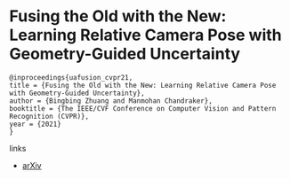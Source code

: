 # Fusing the Old with the New: Learning Relative Camera Pose with Geometry-Guided Uncertainty

```
@inproceedings{uafusion_cvpr21,
title = {Fusing the Old with the New: Learning Relative Camera Pose with Geometry-Guided Uncertainty},
author = {Bingbing Zhuang and Manmohan Chandraker},
booktitle = {The IEEE/CVF Conference on Computer Vision and Pattern Recognition (CVPR)},
year = {2021}
}
```

links
- [arXiv](https://arxiv.org/abs/2104.08278)
